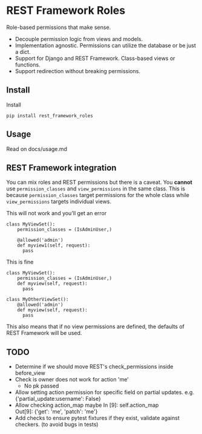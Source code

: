 REST Framework Roles
====================

Role-based permissions that make sense.

  - Decouple permission logic from views and models.
  - Implementation agnostic. Permissions can utilize the database or be just a dict.
  - Support for Django and REST Framework. Class-based views or functions.
  - Support redirection without breaking permissions.


Install
-------


Install

    pip install rest_framework_roles


Usage
-----

Read on docs/usage.md


REST Framework integration
-------------------------------

You can mix roles and REST permissions but there is a caveat. You **cannot** use
`permission_classes` and `view_permissions` in the same class. This is because
`permission_classes` target permissions for the whole class while `view_permissions`
targets individual views.

This will not work and you'll get an error

    class MyViewSet():
        permission_classes = (IsAdminUser,)

        @allowed('admin')
        def myview1(self, request):
          pass

This is fine

    class MyViewSet():
        permission_classes = (IsAdminUser,)
        def myview(self, request):
          pass

    class MyOtherViewSet():
        @allowed('admin')
        def myview(self, request):
          pass

This also means that if no view permissions are defined, the defaults of REST Framework
will be used.


TODO
----

* Determine if we should move REST's check_permissions inside before_view
* Check is owner does not work for action 'me'
  - No pk passed
* Allow setting action permission for specific field on partial updates.
  e.g. {'partial_update:username': False}
* Allow checking action_map maybe
    In [9]: self.action_map                                                                                  
    Out[9]: {'get': 'me', 'patch': 'me'}
* Add checks to ensure pytest fixtures if they exist, validate against checkers. (to avoid bugs in tests)
